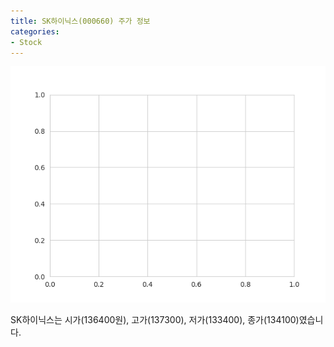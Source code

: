 ```yaml
---
title: SK하이닉스(000660) 주가 정보
categories:
- Stock
---
```


![000660](/assets/stock_images/000660.png)

SK하이닉스는 시가(136400원), 고가(137300), 저가(133400), 종가(134100)였습니다.